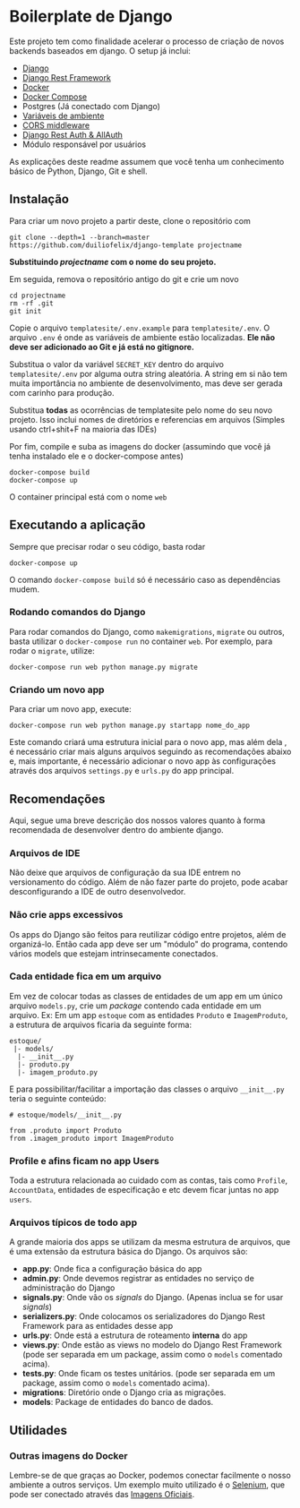 # Boilerplate de Django

Este projeto tem como finalidade acelerar o processo de criação de novos
backends baseados em django. O setup já inclui:

- [Django](https://docs.djangoproject.com/en/2.2/)
- [Django Rest Framework](https://www.django-rest-framework.org/)
- [Docker](https://docs.docker.com/)
- [Docker Compose](https://docs.docker.com/compose/)
- Postgres (Já conectado com Django)
- [Variáveis de ambiente](https://github.com/joke2k/django-environ)
- [CORS middleware](https://pypi.org/project/django-cors-headers/)
- [Django Rest Auth & AllAuth](https://django-rest-auth.readthedocs.io/)
- Módulo responsável por usuários

As explicações deste readme assumem que você tenha um conhecimento básico de
 Python, Django, Git e shell.

## Instalação
Para criar um novo projeto a partir deste, clone o repositório com
```
git clone --depth=1 --branch=master https://github.com/duiliofelix/django-template projectname
```
**Substituindo _projectname_ com o nome do seu projeto.**

Em seguida, remova o repositório antigo do git e crie um novo
```
cd projectname
rm -rf .git
git init
```

Copie o arquivo `templatesite/.env.example` para `templatesite/.env`. O
 arquivo `.env` é onde as variáveis de ambiente estão localizadas. **Ele não
 deve ser adicionado ao Git e já está no gitignore.** 

Substitua o valor da variável `SECRET_KEY` dentro do arquivo
 `templatesite/.env` por alguma outra string aleatória. A string em si não tem muita
 importância no ambiente de desenvolvimento, mas deve ser gerada com carinho
 para produção.
 
Substitua **todas** as ocorrências de templatesite pelo nome do seu novo
 projeto. Isso inclui nomes de diretórios e referencias em arquivos (Simples
 usando ctrl+shit+F na maioria das IDEs)
  
Por fim, compile e suba as imagens do docker (assumindo que você já tenha
 instalado ele e o docker-compose antes)
```
docker-compose build
docker-compose up
```
O container principal está com o nome `web`

## Executando a aplicação
Sempre que precisar rodar o seu código, basta rodar
```
docker-compose up
```
O comando `docker-compose build` só é necessário caso as dependências mudem.

### Rodando comandos do Django
Para rodar comandos do Django, como `makemigrations`, `migrate` ou outros,
 basta utilizar o `docker-compose run` no container `web`. Por exemplo, para
 rodar o `migrate`, utilize:
```
docker-compose run web python manage.py migrate
```

### Criando um novo app
Para criar um novo app, execute:
```
docker-compose run web python manage.py startapp nome_do_app
```
Este comando criará uma estrutura inicial para o novo app, mas além dela
, é necessário criar mais alguns arquivos seguindo as recomendações abaixo e,
mais importante, é necessário adicionar o novo app às configurações através
dos arquivos `settings.py` e `urls.py` do app principal.

## Recomendações
Aqui, segue uma breve descrição dos nossos valores quanto à forma recomendada de
 desenvolver dentro do ambiente django.

### Arquivos de IDE
Não deixe que arquivos de configuração da sua IDE entrem no versionamento do
 código. Além de não fazer parte do projeto, pode acabar desconfigurando a
 IDE de outro desenvolvedor. 

### Não crie apps excessivos
Os apps do Django são feitos para reutilizar código entre projetos, além de
 organizá-lo. Então cada app deve ser um "módulo" do programa, contendo vários
 models que estejam intrinsecamente conectados.
### Cada entidade fica em um arquivo
Em vez de colocar todas as classes de entidades de um app em um único arquivo
 `models.py`, crie um _package_ contendo cada entidade em um arquivo. Ex:
 Em um app `estoque` com as entidades `Produto` e `ImagemProduto`, a
  estrutura de arquivos ficaria da seguinte forma:
```
estoque/
 |- models/
  |- __init__.py
  |- produto.py
  |- imagem_produto.py  
```
E para possibilitar/facilitar a importação das classes o arquivo `__init__.py`
 teria o seguinte conteúdo:
```
# estoque/models/__init__.py

from .produto import Produto
from .imagem_produto import ImagemProduto
```

### Profile e afins ficam no app Users
Toda a estrutura relacionada ao cuidado com as contas, tais como `Profile`,
 `AccountData`, entidades de especificação e etc devem ficar juntas no app
 `users`.
 
### Arquivos típicos de todo app
A grande maioria dos apps se utilizam da mesma estrutura de arquivos, que
 é uma extensão da estrutura básica do Django. Os arquivos são:
 - **app.py**: Onde fica a configuração básica do app
 - **admin.py**: Onde devemos registrar as entidades no serviço de administração
  do Django
 - **signals.py**: Onde vão os _signals_ do Django. (Apenas inclua se for
  usar _signals_)
 - **serializers.py**: Onde colocamos os serializadores do Django Rest
  Framework para as entidades desse app
 - **urls.py**: Onde está a estrutura de roteamento **interna** do app
 - **views.py**: Onde estão as views no modelo do Django Rest Framework (pode
  ser separada em um package, assim como o `models` comentado acima).
 - **tests.py**: Onde ficam os testes unitários. (pode ser separada em um
  package, assim como o `models` comentado acima).
 - **migrations**: Diretório onde o Django cria as migrações.
 - **models**: Package de entidades do banco de dados.
 
 
 ## Utilidades
 ### Outras imagens do Docker
 Lembre-se de que graças ao Docker, podemos conectar facilmente o nosso
  ambiente a outros serviços. Um exemplo muito utilizado é o
  [Selenium](https://en.wikipedia.org/wiki/Selenium_(software)), que pode ser
  conectado através das
  [Imagens Oficiais](https://github.com/SeleniumHQ/docker-selenium).